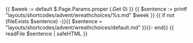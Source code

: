 {{ $week := default $.Page.Params.proper (.Get 0) }}
{{ $sentence := printf "layouts/shortcodes/advent/wreathchoices/%s.md" $week }}
{{ if not (fileExists $sentence) -}}{{ $sentence = "layouts/shortcodes/advent/wreathchoices/default.md" }}{{- end}}
{{ readFile $sentence | safeHTML }}
